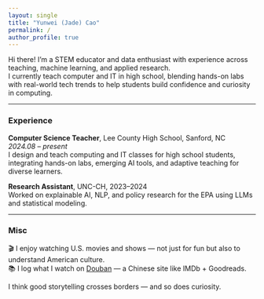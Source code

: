 ```yaml
---
layout: single
title: "Yunwei (Jade) Cao"
permalink: /
author_profile: true
---
```


Hi there! I’m a STEM educator and data enthusiast with experience across teaching, machine learning, and applied research.  
I currently teach computer and IT in high school, blending hands-on labs with real-world tech trends to help students build confidence and curiosity in computing.

---

### Experience

**Computer Science Teacher**, Lee County High School, Sanford, NC  
*2024.08 – present*  
I design and teach computing and IT classes for high school students, integrating hands-on labs, emerging AI tools, and adaptive teaching for diverse learners.

**Research Assistant**, UNC-CH, 2023–2024  
Worked on explainable AI, NLP, and policy research for the EPA using LLMs and statistical modeling.

---

### Misc

🎬 I enjoy watching U.S. movies and shows — not just for fun but also to understand American culture.  
📚 I log what I watch on [Douban](https://www.douban.com) — a Chinese site like IMDb + Goodreads.

I think good storytelling crosses borders — and so does curiosity.
